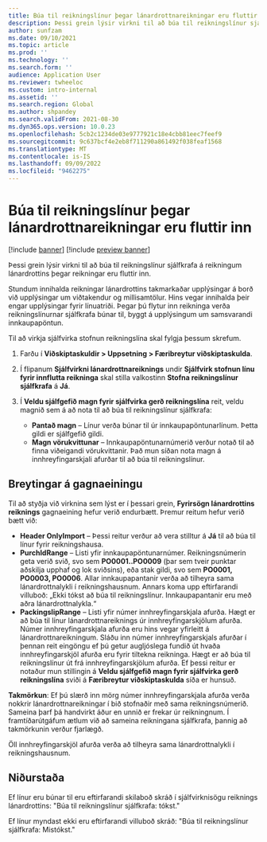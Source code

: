 ```yaml
---
title: Búa til reikningslínur þegar lánardrottnareikningar eru fluttir inn
description: Þessi grein lýsir virkni til að búa til reikningslínur sjálfkrafa á reikningum lánardrottins þegar reikningar eru fluttir inn.
author: sunfzam
ms.date: 09/10/2021
ms.topic: article
ms.prod: ''
ms.technology: ''
ms.search.form: ''
audience: Application User
ms.reviewer: twheeloc
ms.custom: intro-internal
ms.assetid: ''
ms.search.region: Global
ms.author: shpandey
ms.search.validFrom: 2021-08-30
ms.dyn365.ops.version: 10.0.23
ms.openlocfilehash: 5cb2c1234de03e9777921c18e4cbb81eec7feef9
ms.sourcegitcommit: 9c637bcf4e2eb8f711290a861492f038feaf1568
ms.translationtype: MT
ms.contentlocale: is-IS
ms.lasthandoff: 09/09/2022
ms.locfileid: "9462275"
---
```

# <a name="generate-invoice-lines-when-you-import-vendor-invoices"></a>Búa til reikningslínur þegar lánardrottnareikningar eru fluttir inn

[!include [banner](../includes/banner.md)]
[!include [preview banner](../includes/preview-banner.md)]

Þessi grein lýsir virkni til að búa til reikningslínur sjálfkrafa á reikningum lánardrottins þegar reikningar eru fluttir inn.

Stundum innihalda reikningar lánardrottins takmarkaðar upplýsingar á borð við upplýsingar um viðtakendur og millisamtölur. Hins vegar innihalda þeir engar upplýsingar fyrir línuatriði. Þegar þú flytur inn reikninga verða reikningslínurnar sjálfkrafa búnar til, byggt á upplýsingum um samsvarandi innkaupapöntun.

Til að virkja sjálfvirka stofnun reikningslína skal fylgja þessum skrefum.

1.  Farðu í **Viðskiptaskuldir \> Uppsetning \> Færibreytur viðskiptaskulda**.
2.  Í flipanum **Sjálfvirkni lánardrottnareiknings** undir **Sjálfvirk stofnun línu fyrir innflutta reikninga** skal stilla valkostinn **Stofna reikningslínur sjálfkrafa** á **Já**. 
4.  Í **Veldu sjálfgefið magn fyrir sjálfvirka gerð reikningslína** reit, veldu magnið sem á að nota til að búa til reikningslínur sjálfkrafa:

    - **Pantað magn** – Línur verða búnar til úr innkaupapöntunarlínum. Þetta gildi er sjálfgefið gildi.
    - **Magn vörukvittunar** – Innkaupapöntunarnúmerið verður notað til að finna viðeigandi vörukvittanir. Það mun síðan nota magn á innhreyfingarskjali afurðar til að búa til reikningslínur.

## <a name="data-entity-changes"></a>Breytingar á gagnaeiningu

Til að styðja við virknina sem lýst er í þessari grein, **Fyrirsögn lánardrottins reiknings** gagnaeining hefur verið endurbætt. Þremur reitum hefur verið bætt við:

- **Header OnlyImport** – Þessi reitur verður að vera stilltur á **Já** til að búa til línur fyrir reikningshausa.
- **PurchIdRange** – Listi yfir innkaupapöntunarnúmer. Reikningsnúmerin geta verið svið, svo sem **PO0001..PO0009** (þar sem tveir punktar aðskilja upphaf og lok sviðsins), eða stak gildi, svo sem **PO0001, PO0003, PO0006**. Allar innkaupapantanir verða að tilheyra sama lánardrottnalykli í reikningshausnum. Annars koma upp eftirfarandi villuboð: „Ekki tókst að búa til reikningslínur. Innkaupapantanir eru með aðra lánardrottnalykla.“
- **PackingslipRange** – Listi yfir númer innhreyfingarskjala afurða. Hægt er að búa til línur lánardrottnareiknings úr innhreyfingarskjölum afurða. Númer innhreyfingarskjala afurða eru hins vegar yfirleitt á lánardrottnareikningum. Sláðu inn númer innhreyfingarskjals afurðar í þennan reit eingöngu ef þú getur augljóslega fundið út hvaða innhreyfingarskjöl afurða eru fyrir tiltekna reikninga. Hægt er að búa til reikningslínur út frá innhreyfingarskjölum afurða. Ef þessi reitur er notaður mun stillingin á **Veldu sjálfgefið magn fyrir sjálfvirka gerð reikningslína** sviði á **Færibreytur viðskiptaskulda** síða er hunsuð. 

**Takmörkun**: Ef þú slærð inn mörg númer innhreyfingarskjala afurða verða nokkrir lánardrottnareikningar í bið stofnaðir með sama reikningsnúmerið. Sameina þarf þá handvirkt áður en unnið er frekar úr reikningnum. Í framtíðarútgáfum ætlum við að sameina reikningana sjálfkrafa, þannig að takmörkunin verður fjarlægð.

Öll innhreyfingarskjöl afurða verða að tilheyra sama lánardrottnalykli í reikningshausnum.

## <a name="result"></a>Niðurstaða

Ef línur eru búnar til eru eftirfarandi skilaboð skráð í sjálfvirknisögu reiknings lánardrottins: "Búa til reikningslínur sjálfkrafa: tókst."

Ef línur myndast ekki eru eftirfarandi villuboð skráð: "Búa til reikningslínur sjálfkrafa: Mistókst."
